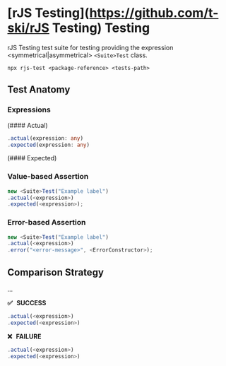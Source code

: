 # [rJS Testing](https://github.com/t-ski/rJS Testing) <Suite> Testing

rJS Testing test suite for <purpose> testing providing the expression <symmetrical|asymmetrical> `<Suite>Test` class.

``` cli
npx rjs-test <package-reference> <tests-path>
```

## Test Anatomy

### Expressions

(#### Actual)

``` ts
.actual(expression: any)
.expected(expression: any)
```

(#### Expected)

### Value-based Assertion

``` ts
new <Suite>Test("Example label")
.actual(<expression>)
.expected(<expression>);
```

### Error-based Assertion

``` ts
new <Suite>Test("Example label")
.actual(<expression>)
.error("<error-message>", <ErrorConstructor>);
```

## Comparison Strategy

...

**✅ &thinsp; SUCCESS**

``` js
.actual(<expression>)
.expected(<expression>)
```
  
**❌ &thinsp; FAILURE**

``` js
.actual(<expression>)
.expected(<expression>)
```